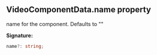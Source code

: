 
## VideoComponentData.name property

name for the component. Defaults to ""

**Signature:**

```typescript
name?: string;
```

